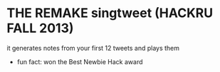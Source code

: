 THE REMAKE singtweet (HACKRU FALL 2013)
=============
it generates notes from your first 12 tweets and plays them


* fun fact: won the Best Newbie Hack award

